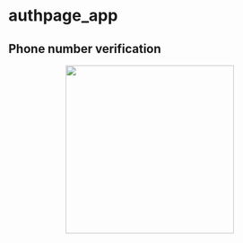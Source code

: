 # authpage_app

## Phone number verification

<p align="center">
  <img  src="https://user-images.githubusercontent.com/63177644/149812349-7f31b521-ac86-4954-94bc-b8e156d86306.gif" width="300">
</p>

